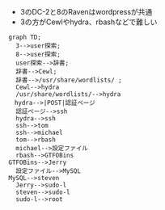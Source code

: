 - 3のDC-2と8のRavenはwordpressが共通
- 3の方がCewlやhydra、rbashなどで難しい
  
```mermaid
graph TD;
  3-->user探索;
  8-->user探索;
  user探索-->辞書;
  辞書-->Cewl;
  辞書-->/usr/share/wordlists/ ;
  Cewl-->hydra
  /usr/share/wordlists/-->hydra
　hydra-->|POST|認証ページ
  認証ページ-->ssh
  hydra-->ssh
  ssh-->tom
  ssh-->michael
  tom-->rbash
  michael-->設定ファイル
  rbash-->GTFOBins
GTFOBins-->Jerry
  設定ファイル-->MySQL
MySQL-->steven
  Jerry-->sudo-l
  steven-->sudo-l
  sudo-l-->root
```
